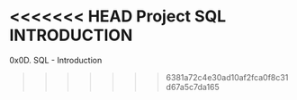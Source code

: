 <<<<<<< HEAD
Project SQL INTRODUCTION
=======
0x0D. SQL - Introduction
>>>>>>> 6381a72c4e30ad10af2fca0f8c31d67a5c7da165
